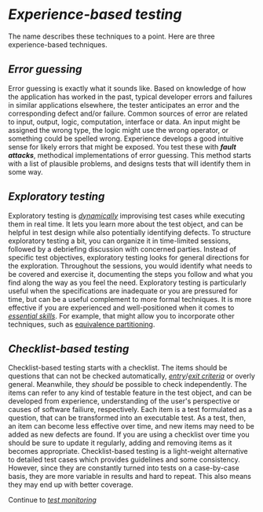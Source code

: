 # *Experience-based testing*

The name describes these techniques to a point. Here are three experience-based techniques.

## *Error guessing*

Error guessing is exactly what it sounds like. Based on knowledge of how the application has worked in the past, typical developer errors and failures in similar applications elsewhere, the tester anticipates an error and the corresponding defect and/or failure. Common sources of error are related to input, output, logic, computation, interface or data. An input might be assigned the wrong type, the logic might use the wrong operator, or something could be spelled wrong. Experience develops a good intuitive sense for likely errors that might be exposed. You test these with ***fault attacks***, methodical implementations of error guessing. This method starts with a list of plausible problems, and designs tests that will identify them in some way.

## *Exploratory testing*

Exploratory testing is *[dynamically](/1/3/1.Test_Types.md#dynamic-testing)* improvising test cases while executing them in real time. It lets you learn more about the test object, and can be helpful in test design while also potentially identifying defects. To structure exploratory testing a bit, you can organize it in time-limited sessions, followed by a debriefing discussion with concerned parties. Instead of specific test objectives, exploratory testing looks for general directions for the exploration. Throughout the sessions, you would identify what needs to be covered and exercise it, documenting the steps you follow and what you find along the way as you feel the need.
Exploratory testing is particularly useful when the specifications are inadequate or you are pressured for time, but can be a useful complement to more formal techniques. It is more effective if you are experienced and well-positioned when it comes to *[essential skills](/0/3.Essential_Skills.md)*. For example, that might allow you to incorporate other techniques, such as [equivalence partitioning](/1/3/2/1.Black_Box_Testing.md#equivalence-partitioning).

## *Checklist-based testing*

Checklist-based testing starts with a checklist. The items should be questions that can not be checked automatically, *[entry](/1/1/6.Test_Approach.md#entry-criteriadefinition-of-done)*/*[exit criteria](/1/1/6.Test_Approach.md#exit-criteriadefinition-of-done)* or overly general. Meanwhile, they *should* be possible to check independently. The items can refer to any kind of testable feature in the test object, and can be developed from experience, understanding of the user's perspective or causes of software failiure, respectively. Each item is a test formulated as a question, that can be transformed into an executable test. As a test, then, an item can become less effective over time, and new items may need to be added as new defects are found. If you are using a checklist over time you should be sure to update it regularly, adding and removing items as it becomes appropriate. Checklist-based testing is a light-weight alternative to detailed test cases which provides guidelines and some consistency. However, since they are constantly turned into tests on a case-by-case basis, they are more variable in results and hard to repeat. This also means they may end up with better coverage.

Continue to *[test monitoring](/1/4.Test_Monitoring.md)*
